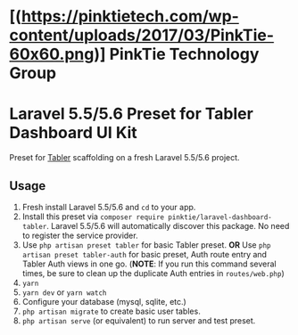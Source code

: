 # [(https://pinktietech.com/wp-content/uploads/2017/03/PinkTie-60x60.png)] PinkTie Technology Group
# Laravel 5.5/5.6 Preset for Tabler Dashboard UI Kit

Preset for [Tabler](https://tabler.github.io/) scaffolding on a fresh Laravel 5.5/5.6 project.

## Usage

1.  Fresh install Laravel 5.5/5.6 and `cd` to your app.
2.  Install this preset via `composer require pinktie/laravel-dashboard-tabler`. Laravel 5.5/5.6 will automatically discover this package. No need to register the service provider.
3.  Use `php artisan preset tabler` for basic Tabler preset. **OR** Use `php artisan preset tabler-auth` for basic preset, Auth route entry and Tabler Auth views in one go. (**NOTE**: If you run this command several times, be sure to clean up the duplicate Auth entries in `routes/web.php`)
4.  `yarn`
5.  `yarn dev` or `yarn watch`
6.  Configure your database (mysql, sqlite, etc.)
7.  `php artisan migrate` to create basic user tables.
8.  `php artisan serve` (or equivalent) to run server and test preset.

